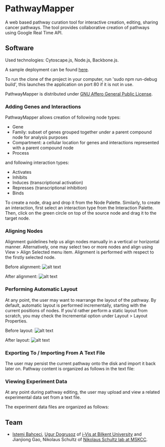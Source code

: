 # PathwayMapper

A web based pathway curation tool for interactive creation, editing, sharing cancer pathways. The tool provides collaborative creation of pathways using Google Real Time API. 

## Software

Used technologies: Cytoscape.js, Node.js, Backbone.js. 

A sample deployment can be found [here](http://tcga.patika.org).

To run the clone of the project in your computer, run 'sudo npm run-debug build', this launches the application on port 80 if it is not in use.

PathwayMapper is distributed under [GNU Affero General Public License](https://www.gnu.org/licenses/agpl-3.0.html).

### Adding Genes and Interactions

PathwayMapper allows creation of following node types:
- Gene
- Family: subset of genes grouped together under a parent compound node for analysis purposes
- Compartment: a cellular location for genes and interactions represented with a parent compound node
- Process

and following interaction types:
- Activates
- Inhibits
- Induces (transcriptional activation)
- Represses (transcriptional inhibition)
- Binds

To create a node, drag and drop it from the Node Palette. Similarly, to create an interaction, first select an interaction type from the Interaction Palette. Then, click on the green circle on top of the source node and drag it to the target node.

### Aligning Nodes

Alignment guidelines help us align nodes manually in a vertical or horizontal manner. Alternatively, one may select two or more nodes and align using View > Align Selected menu item. Alignment is performed with respect to the firstly selected node.

Before alignment:
![alt text](https://github.com/iVis-at-Bilkent/pathway-mapper/tree/master/public/assets/align-before.png "Before vertical center alignment of four nodes with respect to the firstly selected gene KRAS")

After alignment:
![alt text](https://github.com/iVis-at-Bilkent/pathway-mapper/tree/master/public/assets/align-after.png "After alignment")

### Performing Automatic Layout

At any point, the user may want to rearrange the layout of the pathway. By default, automatic layout is performed incrementally, starting with the current positions of nodes. If you'd rather perform a static layout from scratch, you may check the Incremental option under Layout > Layout Properties.

Before layout:
![alt text](https://github.com/iVis-at-Bilkent/pathway-mapper/tree/master/public/assets/layout-before.png "A pathway randomly laid out")

After layout:
![alt text](https://github.com/iVis-at-Bilkent/pathway-mapper/tree/master/public/assets/layout-after.png "The same pathway after automatic layout")

### Exporting To / Importing From A Text File

The user may persist the current pathway onto the disk and import it back later on. Pathway content is organized as follows in the text file:

### Viewing Experiment Data

At any point during pathway editing, the user may upload and view a related experimental data set from a text file.

The experiment data files are organized as follows:

## Team

  * [Istemi Bahceci](https://github.com/istemi-bahceci), [Ugur Dogrusoz](https://github.com/ugurdogrusoz) of [i-Vis at Bilkent University](http://www.cs.bilkent.edu.tr/~ivis) and Jianjiong Gao, Nikolaus Schultz of [Nikolaus Schultz lab at MSKCC](https://www.mskcc.org/research-areas/labs/nikolaus-schultz).
